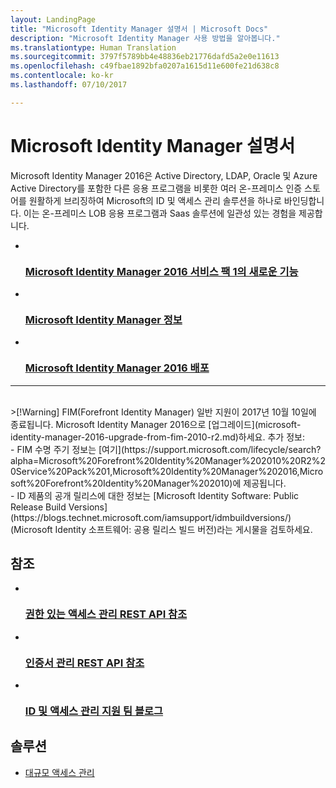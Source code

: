 ```yaml
---
layout: LandingPage
title: "Microsoft Identity Manager 설명서 | Microsoft Docs"
description: "Microsoft Identity Manager 사용 방법을 알아봅니다."
ms.translationtype: Human Translation
ms.sourcegitcommit: 3797f5789bb4e48836eb21776dafd5a2e0e11613
ms.openlocfilehash: c49fbae1892bfa0207a1615d11e600fe21d638c8
ms.contentlocale: ko-kr
ms.lasthandoff: 07/10/2017

---
```

<a id="microsoft-identity-manager-documentation" class="xliff"></a>
# Microsoft Identity Manager 설명서

Microsoft Identity Manager 2016은 Active Directory, LDAP, Oracle 및 Azure Active Directory를 포함한 다른 응용 프로그램을 비롯한 여러 온-프레미스 인증 스토어를 원활하게 브리징하여 Microsoft의 ID 및 액세스 관리 솔루션을 하나로 바인딩합니다. 이는 온-프레미스 LOB 응용 프로그램과 Saas 솔루션에 일관성 있는 경험을 제공합니다.

<ul class="panelContent cardsFTitle">
    <li>
        <a href="/microsoft-identity-manager/microsoft-identity-manager-2016-sp1-release-notes">
        <div class="cardSize">
            <div class="cardPadding">
                <div class="card">
                    <div class="cardImageOuter">
                        <div class="cardImage">
                            <img src="/media/common/i_whats-new.svg" alt="" />
                        </div>
                    </div>
                    <div class="cardText">
                        <h3>Microsoft Identity Manager 2016 서비스 팩 1의 새로운 기능</h3>
                    </div>
                </div>
            </div>
        </div>
        </a>
    </li>
    <li>
        <a href="/microsoft-identity-manager/microsoft-identity-manager-2016">
        <div class="cardSize">
            <div class="cardPadding">
                <div class="card">
                    <div class="cardImageOuter">
                        <div class="cardImage">
                            <img src="/media/common/i_learn-about.svg" alt="" />
                        </div>
                    </div>
                    <div class="cardText">
                        <h3>Microsoft Identity Manager 정보</h3>                    </div>
                </div>
            </div>
        </div>
        </a>
    </li>
    <li>
        <a href="/microsoft-identity-manager/microsoft-identity-manager-deploy">
        <div class="cardSize">
            <div class="cardPadding">
                <div class="card">
                    <div class="cardImageOuter">
                        <div class="cardImage">
                            <img src="/media/common/deploy.svg" alt="" />
                        </div>
                    </div>
                    <div class="cardText">
                        <h3>Microsoft Identity Manager 2016 배포</h3>
                    </div>
                </div>
            </div>
        </div>
        </a>
    </li>
</ul>

---
<br>
>[!Warning]
FIM(Forefront Identity Manager) 일반 지원이 2017년 10월 10일에 종료됩니다. Microsoft Identity Manager 2016으로 [업그레이드](microsoft-identity-manager-2016-upgrade-from-fim-2010-r2.md)하세요. 추가 정보: </br>  - FIM 수명 주기 정보는 [여기](https://support.microsoft.com/lifecycle/search?alpha=Microsoft%20Forefront%20Identity%20Manager%202010%20R2%20Service%20Pack%201,Microsoft%20Identity%20Manager%202016,Microsoft%20Forefront%20Identity%20Manager%202010)에 제공됩니다. </br> - ID 제품의 공개 릴리스에 대한 정보는 [Microsoft Identity Software: Public Release Build Versions](https://blogs.technet.microsoft.com/iamsupport/idmbuildversions/)(Microsoft Identity 소프트웨어: 공용 릴리스 빌드 버전)라는 게시물을 검토하세요.

<h2>참조</h2>
<ul class="panelContent cardsFTitle">
    <li>
        <a href="/microsoft-identity-manager/reference/privileged-access-management-rest-api-reference">
        <div class="cardSize">
            <div class="cardPadding">
                <div class="card">
                    <div class="cardImageOuter">
                        <div class="cardImage">
                            <img src="/media/common/i_reference.svg" alt="" />
                        </div>
                    </div>
                    <div class="cardText">
                        <h3>권한 있는 액세스 관리 REST API 참조</h3>
                    </div>
                </div>
            </div>
        </div>
        </a>
    </li>
        <li>
        <a href="/microsoft-identity-manager/reference/certificate-management-rest-api-reference">
        <div class="cardSize">
            <div class="cardPadding">
                <div class="card">
                    <div class="cardImageOuter">
                        <div class="cardImage">
                            <img src="/media/common/i_reference.svg" alt="" />
                        </div>
                    </div>
                    <div class="cardText">
                        <h3>인증서 관리 REST API 참조</h3>
                    </div>
                </div>
            </div>
        </div>
        </a>
    </li>
    <li>
        <a href="https://blogs.technet.microsoft.com/iamsupport/">
        <div class="cardSize">
            <div class="cardPadding">
                <div class="card">
                    <div class="cardImageOuter">
                        <div class="cardImage">
                            <img src="/media/common/i_blog.svg" alt="" />
                        </div>
                    </div>
                    <div class="cardText">
                        <h3>ID 및 액세스 관리 지원 팀 블로그</h3>
                    </div>
                </div>
            </div>
        </div>
        </a>
    </li>
</ul>

<h2>솔루션</h2>
<ul class="panelContent cardsW">
    <li>
        <div class="cardSize">
            <div class="cardPadding">
                <div class="card">
                    <div class="cardText">
                        <p><a href="/enterprise-mobility-security/solutions/manage-access-at-scale">대규모 액세스 관리</a></p>
                    </div>
                </div>
            </div>
        </div>
    </li>
</ul>


